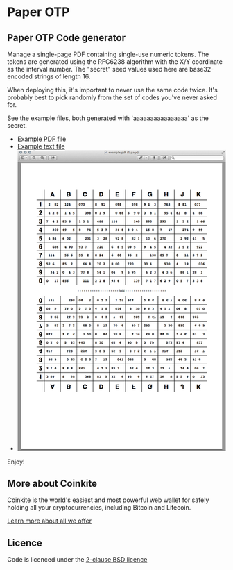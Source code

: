 Paper OTP
=========

Paper OTP Code generator
------------------------

Manage a single-page PDF containing single-use numeric tokens. The tokens
are generated using the RFC6238 algorithm with the X/Y coordinate as
the interval number. The "secret" seed values used here are base32-encoded
strings of length 16.

When deploying this, it's important to never use the same code twice. It's 
probably best to pick randomly from the set of codes you've never asked for.

See the example files, both generated with 'aaaaaaaaaaaaaaaa' as the secret.

- [Example PDF file](example.pdf)
- [Example text file](example.txt)
- ![Example Screenshot](screenshot.png "Example Screenshot")

Enjoy!


More about Coinkite
-------------------

Coinkite is the world's easiest and most powerful web wallet for
safely holding all your cryptocurrencies, including Bitcoin and Litecoin.

[Learn more about all we offer](https://coinkite.com/)


Licence
-------

Code is licenced under the [2-clause BSD licence](licence.md)
